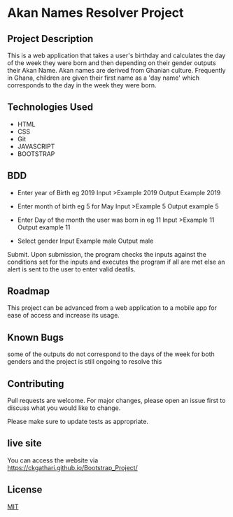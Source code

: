# Akan Names Resolver Project

## Project Description
This is a web application that takes a user's birthday and calculates the day of the week they were born and then depending on their gender outputs their Akan Name. 
Akan names are derived from Ghanian culture. Frequently in Ghana, children are given their first name as a 'day name' which corresponds to the day in the week they were born.

## Technologies Used
- HTML  
- CSS  
- Git  
- JAVASCRIPT  
- BOOTSTRAP  

## BDD
- Enter year of Birth eg 2019 Input >Example 2019 Output Example 2019

- Enter month of birth eg 5 for May Input >Example 5 Output example 5

- Enter Day of the month the user was born in eg 11 Input >Example 11 Output example 11

- Select gender Input Example male Output male

Submit. Upon submission, the program checks the inputs against the conditions set for the inputs and executes the program if all are met else an alert is sent to the user to enter valid deatils.


## Roadmap

This project can be advanced from a web application to a mobile app for ease of access and increase its usage.

## Known Bugs

some of the outputs do not correspond to the days of the week for both genders and the project is still ongoing to resolve this

## Contributing

Pull requests are welcome. For major changes, please open an issue first
to discuss what you would like to change.

Please make sure to update tests as appropriate.

## live site
You can access the website via https://ckgathari.github.io/Bootstrap_Project/

## License

[MIT](https://choosealicense.com/licenses/mit/)